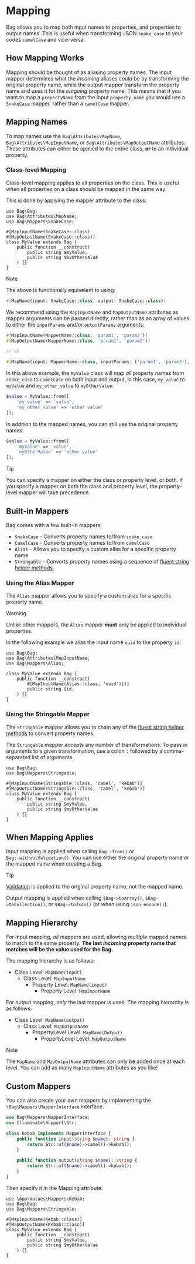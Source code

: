 # Mapping

Bag allows you to map both input names to properties, and properties to output names. This is useful when
transforming JSON `snake_case` to your codes `camelCase` and vice-versa.

## How Mapping Works

Mapping should be thought of as aliasing property names. The input mapper determines what the _incoming_ aliases _could_ be by transforming the original property name, while the output mapper transform the property name and uses it for the _outgoing_ property name. This means
that if you want to map a `propertyName` from the input `property_name` you would use a `SnakeCase` mapper, rather than a `camelCase` mapper.

## Mapping Names

To map names use the `Bag\Attributes\MapName`, `Bag\Attributes\MapInputName`, or `Bag\Attributes\MapOutputName` attributes. These attributes can either be applied to the entire class, **or** to an individual property.

### Class-level Mapping

Class-level mapping applies to all properties on the class. This is useful when all properties on a class should be mapped in the same way.

This is done by applying the mapper attribute to the class:

```php{5,6}
use Bag\Bag;
use Bag\Attributes\MapName;
use Bag\Mappers\SnakeCase;

#[MapInputName(SnakeCase::class)
#[MapOutputName(SnakeCase::class)]
class MyValue extends Bag {
    public function __construct(
        public string $myValue,
        public string $myOtherValue
    ) {}
}
```

> [!NOTE]
> The above is functionally equivelent to using:
> ```php
> #[MapName(input: SnakeCase::class, output: SnakeCase::class)]
> ```
> 
> We recommend using the `MapInputName` and `MapOutputName` attributes as mapper arguments can be passed 
> directly, rather than as an array of values to either the `inputParams` and/or `outputParams` arguments:
> 
> ```php
> #[MapInputName(MapperName::class, 'param1', 'param2')]
> #[MapOutputName(MapperName::class, 'param1', 'param2')]
> 
> // vs
> 
> #[MapName(input: MapperName::class, inputParams: ['param1', 'param2'], output: MapperName::class, outputParams: ['param1', 'param2'])]
> ```

In this above example, the `MyValue` class will map _all_ property names from `snake_case` to `camelCase` on both input and output, in this case, `my_value` to `myValue` and `my_other_value` to `myOtherValue`:

```php
$value = MyValue::from([
    'my_value' => 'value',
    'my_other_value' => 'other value'
]);
```

In addition to the mapped names, you can still use the original property names:

```php
$value = MyValue::from([
    'myValue' => 'value',
    'myOtherValue' => 'other value'
]);
```

> [!TIP]
> You can specify a mapper on either the class or property level, or both. If you specify a mapper on both the class and property level, the property-level mapper will take precedence.

## Built-in Mappers

Bag comes with a few built-in mappers:

- `SnakeCase` - Converts property names to/from `snake_case`
- `CamelCase` - Converts property names to/from `camelCase`
- `Alias` - Allows you to specify a custom alias for a specific property name
- `Stringable` - Converts property names using a sequence of [fluent string helper methods](https://laravel.com/docs/12.x/strings#fluent-strings-method-list).

### Using the Alias Mapper

The `Alias` mapper allows you to specify a custom alias for a specific property name. 

> [!WARNING]
> Unlike other mappers, the `Alias` mapper **must** only be applied to individual properties.

In the following example we alias the input name `uuid` to the property `id`:

```php{7}
use Bag\Bag;
use Bag\Attributes\MapInputName;
use Bag\Mappers\Alias;

class MyValue extends Bag {
    public function __construct(
        #[MapInputName(Alias::class, 'uuid')])]
        public string $id,
    ) {}
}
````

### Using the Stringable Mapper

The `Stringable` mapper allows you to chain any of the [fluent string helper methods](https://laravel.com/docs/12.x/strings#fluent-strings-method-list) to convert property names.

The `Stringable` mapper accepts any number of transformations. To pass in arguments to a given transformation, use a colon `:` followed by a comma-separated list of arguments.

```php{4,5}
use Bag\Bag;
use Bag\Mappers\Stringable;

#[MapInputName(Stringable::class, 'camel', 'kebab')]
#[MapOutputName(Stringable::class, 'camel', 'kebab')]
class MyValue extends Bag {
    public function __construct(
        public string $myValue,
        public string $myOtherValue
    ) {}
}
```

## When Mapping Applies

Input mapping is applied when calling `Bag::from()` or `Bag::withoutValidation()`. You can use either the original property name _or_ the mapped name when creating a Bag.

> [!TIP]
> [Validation](./validation) is applied to the original property name, not the mapped name.

Output mapping is applied when calling `$Bag->toArray()`, `$Bag->toCollection()`, or `$Bag->toJson()` (or when using `json_encode()`).

## Mapping Hierarchy

For input mapping, _all_ mappers are used, allowing _multiple_ mapped names to match to the same property. **The last _incoming_
property name that matches will be the value used for the Bag.**

The mapping hierarchy is as follows:

- Class Level: `MapName(input)`
  - Class Level: `MapInputName`
    - Property Level: `MapName(input)`
      - Property Level: `MapInputName`

For output mapping, _only_ the last mapper is used. The mapping hierarchy is as follows:

- Class Level: `MapName(output)`
  - Class Level: `MapOutputName`
    - PropertyLevel Level: `MapName(Output)`
      - PropertyLevel Level: `MapOutputName`

> [!NOTE]
> The `MapName` and `MapOutputName` attributes can only be added once at each level. You can add as many `MapInputName` attributes as you like!

## Custom Mappers

You can also create your own mappers by implementing the `\Bag\Mappers\MapperInterface` interface.

```php
use Bag\Mappers\MapperInterface;
use Illuminate\Support\Str;

class Kebab implements MapperInterface {
    public function input(string $name): string {
        return Str::of($name)->camel()->kebab();
    }

    public function output(string $name): string {
        return Str::of($name)->camel()->kebab();
    }
}
```

Then specify it in the Mapping attribute:

```php{5,6}
use \App\Values\Mappers\Kebab;
use Bag\Bag;
use Bag\Mappers\Stringable;

#[MapInputName(Kebab::class)]
#[MapOutputName(Kebab::class)]
class MyValue extends Bag {
    public function __construct(
        public string $myValue,
        public string $myOtherValue
    ) {}
}
```
